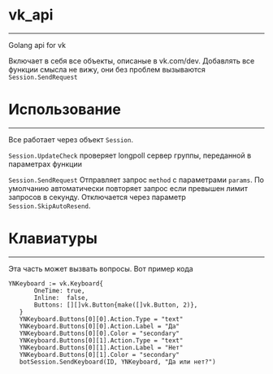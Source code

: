 # vk_api
--------
 Golang api for vk
 
 Включает в себя все объекты, описаные в vk.com/dev. Добавлять все функции смысла не вижу, они без проблем вызываются `Session.SendRequest`
# Использование
---------------
 Все работает через объект `Session`. 
 
 `Session.UpdateCheck` проверяет longpoll сервер группы, переданной в параметрах функции
 
 `Session.SendRequest` Отправляет запрос `method` с параметрами `params`. По умолчанию автоматически повторяет запрос если превышен лимит запросов в секунду. Отключается через параметр `Session.SkipAutoResend`.
 
 # Клавиатуры
 -----------
 Эта часть может вызвать вопросы. Вот пример кода
 
 ```golang
YNKeyboard := vk.Keyboard{
		OneTime: true,
		Inline:  false,
		Buttons: [][]vk.Button{make([]vk.Button, 2)},
	}
	YNKeyboard.Buttons[0][0].Action.Type = "text"
	YNKeyboard.Buttons[0][0].Action.Label = "Да"
	YNKeyboard.Buttons[0][0].Color = "secondary"
	YNKeyboard.Buttons[0][1].Action.Type = "text"
	YNKeyboard.Buttons[0][1].Action.Label = "Нет"
	YNKeyboard.Buttons[0][1].Color = "secondary"
	botSession.SendKeyboard(ID, YNKeyboard, "Да или нет?")
 ```
 
